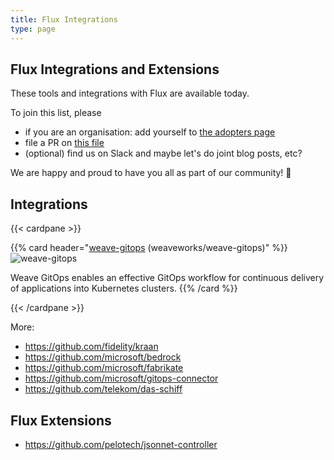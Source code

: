 ```yaml
---
title: Flux Integrations
type: page
---
```


## Flux Integrations and Extensions

These tools and integrations with Flux are available today.

To join this list, please

- if you are an organisation: add yourself to [the adopters page](/adopters)
- file a PR on [this file](https://github.com/fluxcd/website/blob/main/content/en/integrations.md)
- (optional) find us on Slack and maybe let's do joint blog posts, etc?

We are happy and proud to have you all as part of our community! :sparkling_heart:

<div class="integrations">

## Integrations

{{< cardpane >}}

{{% card header="[weave-gitops](https://github.com/weaveworks/weave-gitops) (weaveworks/weave-gitops)" %}}
![weave-gitops](/img/weaveworks-logo.png)

Weave GitOps enables an effective GitOps workflow for continuous delivery of applications into Kubernetes clusters.
{{% /card %}}

{{< /cardpane >}}

More:

- <https://github.com/fidelity/kraan>
- <https://github.com/microsoft/bedrock>
- <https://github.com/microsoft/fabrikate>
- <https://github.com/microsoft/gitops-connector>
- <https://github.com/telekom/das-schiff>

## Flux Extensions

- <https://github.com/pelotech/jsonnet-controller>

</div>
